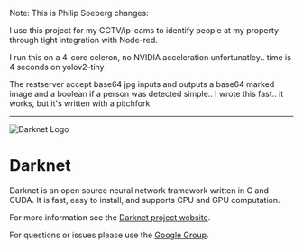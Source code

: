 Note: This is Philip Soeberg changes:

I use this project for my CCTV/ip-cams to identify people at my property through tight integration with Node-red.

I run this on a 4-core celeron, no NVIDIA acceleration unfortunatley.. time is 4 seconds on yolov2-tiny

The restserver accept base64 jpg inputs and outputs a base64 marked image and a boolean if a person was detected
simple.. I wrote this fast.. it works, but it's written with a pitchfork


-----------


![Darknet Logo](http://pjreddie.com/media/files/darknet-black-small.png)

# Darknet #
Darknet is an open source neural network framework written in C and CUDA. It is fast, easy to install, and supports CPU and GPU computation.

For more information see the [Darknet project website](http://pjreddie.com/darknet).

For questions or issues please use the [Google Group](https://groups.google.com/forum/#!forum/darknet).
